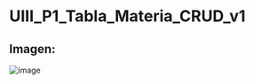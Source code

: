 # UIII_P1_Tabla_Materia_CRUD_v1
## Imagen:
![image](https://github.com/user-attachments/assets/520f2223-d8e0-4f52-ad24-4a71aca69d0e)


